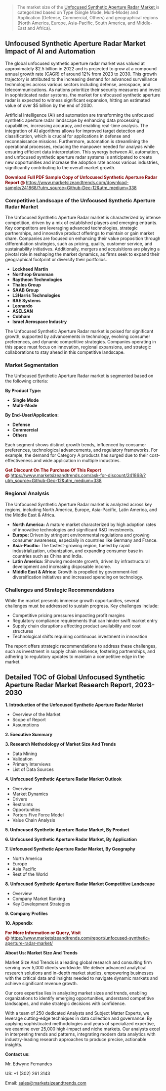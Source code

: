 <blockquote><p>The market size of the <a href="https://www.marketsizeandtrends.com/download-sample/241868/?utm_source=Github-Dec-12&amp;utm_medium=338" target="_blank">Unfocused Synthetic Aperture Radar Market </a>is categorized based on Type (Single Mode, Multi-Mode) and Application (Defense, Commercial, Others) and geographical regions (North America, Europe, Asia-Pacific, South America, and Middle-East and Africa).</p></blockquote><p><h2>Unfocused Synthetic Aperture Radar Market Impact of AI and Automation</h2><p>The global unfocused synthetic aperture radar market was valued at approximately $2.5 billion in 2022 and is projected to grow at a compound annual growth rate (CAGR) of around 12% from 2023 to 2030. This growth trajectory is attributed to the increasing demand for advanced surveillance technologies across various sectors including defense, aerospace, and telecommunications. As nations prioritize their security measures and invest in sophisticated radar systems, the market for unfocused synthetic aperture radar is expected to witness significant expansion, hitting an estimated value of over $5 billion by the end of 2030.</p><p>Artificial Intelligence (AI) and automation are transforming the unfocused synthetic aperture radar landscape by enhancing data processing capabilities, increasing accuracy, and enabling real-time analysis. The integration of AI algorithms allows for improved target detection and classification, which is crucial for applications in defense and reconnaissance missions. Furthermore, automation is streamlining the operational processes, reducing the manpower needed for analysis while ensuring efficient data interpretation. This synergy between AI, automation, and unfocused synthetic aperture radar systems is anticipated to create new opportunities and increase the adoption rate across various industries, significantly contributing to the overall market growth.</p></p><p><strong><span style="color: #800000;">Download Full PDF Sample Copy of Unfocused Synthetic Aperture Radar Report @</span>&nbsp;</strong><a href="https://www.marketsizeandtrends.com/download-sample/241868/?utm_source=Github-Dec-12&amp;utm_medium=338">https://www.marketsizeandtrends.com/download-sample/241868/?utm_source=Github-Dec-12&amp;utm_medium=338</a></p><h3>Competitive Landscape of the Unfocused Synthetic Aperture Radar Market</h3><p>The Unfocused Synthetic Aperture Radar market is characterized by intense competition, driven by a mix of established players and emerging entrants. Key competitors are leveraging advanced technologies, strategic partnerships, and innovative product offerings to maintain or gain market share. Companies are focused on enhancing their value proposition through differentiation strategies, such as pricing, quality, customer service, and sustainability initiatives. Additionally, mergers and acquisitions are playing a pivotal role in reshaping the market dynamics, as firms seek to expand their geographical footprint or diversify their portfolios.</p><p><strong><p><ul><li>Lockheed Martin </li><li> Northrop Grumman </li><li> Raytheon Technologies </li><li> Thales Group </li><li> SAAB Group </li><li> L3Harris Technologies </li><li> BAE Systems </li><li> Leonardo </li><li> ASELSAN </li><li> Cobham </li><li> Israel Aerospace Industry</p></li></ul></p></strong></p><p>The Unfocused Synthetic Aperture Radar market is poised for significant growth, supported by advancements in technology, evolving consumer preferences, and dynamic competitive strategies. Companies operating in this space must focus on innovation, regional expansions, and strategic collaborations to stay ahead in this competitive landscape.</p><h3>Market Segmentation</h3><p>The Unfocused Synthetic Aperture Radar market is segmented based on the following criteria:</p><p><strong>By Product Type:</strong></p><p><strong><p><ul><li>Single Mode </li><li> Multi-Mode</p></li></ul></p></strong></p><p><strong>By End-User/Application:</strong></p><p><strong><p><ul><li>Defense </li><li> Commercial </li><li> Others</p></li></ul></p></strong></p><p>Each segment shows distinct growth trends, influenced by consumer preferences, technological advancements, and regulatory frameworks. For example, the demand for Category A products has surged due to their cost-effectiveness and wide application in multiple industries.</p><p><strong><span style="color: #800000;">Get Discount On The Purchase Of This Report @&nbsp;</span></strong><a href="https://www.marketsizeandtrends.com/ask-for-discount/241868/?utm_source=Github-Dec-12&amp;utm_medium=338">https://www.marketsizeandtrends.com/ask-for-discount/241868/?utm_source=Github-Dec-12&amp;utm_medium=338</a></p><h3>Regional Analysis</h3><p>The Unfocused Synthetic Aperture Radar market is analyzed across key regions, including North America, Europe, Asia-Pacific, Latin America, and the Middle East &amp; Africa.</p><ul><li><strong>North America:</strong> A mature market characterized by high adoption rates of innovative technologies and significant R&amp;D investments.</li><li><strong>Europe:</strong> Driven by stringent environmental regulations and growing consumer awareness, especially in countries like Germany and France.</li><li><strong>Asia-Pacific:</strong> The fastest-growing region, fueled by rapid industrialization, urbanization, and expanding consumer base in countries such as China and India.</li><li><strong>Latin America:</strong> Showing moderate growth, driven by infrastructural development and increasing disposable income.</li><li><strong>Middle East &amp; Africa:</strong> Growth is propelled by government-led diversification initiatives and increased spending on technology.</li></ul><h3>Challenges and Strategic Recommendations</h3><p>While the market presents immense growth opportunities, several challenges must be addressed to sustain progress. Key challenges include:</p><ul><li>Competitive pricing pressures impacting profit margins</li><li>Regulatory compliance requirements that can hinder swift market entry</li><li>Supply chain disruptions affecting product availability and cost structures</li><li>Technological shifts requiring continuous investment in innovation</li></ul><p>The report offers strategic recommendations to address these challenges, such as investment in supply chain resilience, fostering partnerships, and adhering to regulatory updates to maintain a competitive edge in the market.</p><h2>Detailed TOC of Global Unfocused Synthetic Aperture Radar Market Research Report, 2023-2030</h2><p><strong>1. Introduction of the Unfocused Synthetic Aperture Radar Market</strong></p><ul><li>Overview of the Market</li><li>Scope of Report</li><li>Assumptions&nbsp;</li></ul><p><strong>2. Executive Summary</strong></p><p><strong>3. Research Methodology of <strong>Market Size And Trends</strong></strong></p><ul><li>Data Mining</li><li>Validation</li><li>Primary Interviews</li><li>List of Data Sources&nbsp;</li></ul><p><strong>4. Unfocused Synthetic Aperture Radar Market Outlook</strong></p><ul><li>Overview</li><li>Market Dynamics</li><li>Drivers</li><li>Restraints</li><li>Opportunities</li><li>Porters Five Force Model</li><li>Value Chain Analysis&nbsp;</li></ul><p><strong>5. Unfocused Synthetic Aperture Radar Market, By Product</strong></p><p><strong>6. Unfocused Synthetic Aperture Radar Market, By Application</strong></p><p><strong>7. Unfocused Synthetic Aperture Radar Market, By Geography</strong></p><ul><li>North America</li><li>Europe</li><li>Asia Pacific</li><li>Rest of the World&nbsp;</li></ul><p><strong>8. Unfocused Synthetic Aperture Radar Market Competitive Landscape</strong></p><ul><li>Overview</li><li>Company Market Ranking</li><li>Key Development Strategies&nbsp;</li></ul><p><strong>9. Company Profiles</strong></p><p><strong>10. Appendix</strong></p><p><strong><span style="color: #800000;">For More Information or Query, Visit @&nbsp;</span></strong><a href="https://www.marketsizeandtrends.com/report/unfocused-synthetic-aperture-radar-market/">https://www.marketsizeandtrends.com/report/unfocused-synthetic-aperture-radar-market/</a></p><p></p><p><strong>About Us:&nbsp;Market Size And Trends</strong></p><p>Market Size And Trends&nbsp;is a leading global research and consulting firm serving over 5,000 clients worldwide. We deliver advanced analytical research solutions and in-depth market studies, empowering businesses with the critical data and insights needed to navigate dynamic markets and achieve significant revenue growth.</p><p>Our core expertise lies in analyzing market sizes and trends, enabling organizations to identify emerging opportunities, understand competitive landscapes, and make strategic decisions with confidence.</p><p>With a team of 250 dedicated Analysts and Subject Matter Experts, we leverage cutting-edge techniques in data collection and governance. By applying sophisticated methodologies and years of specialized expertise, we examine over 25,000 high-impact and niche markets. Our analysts excel in interpreting trends and patterns, integrating modern data analytics with industry-leading research approaches to produce precise, actionable insights.</p><p><strong>Contact us:</strong></p><p>Mr. Edwyne Fernandes</p><p>US: +1 (302) 261 3143</p><p>Email: <a href="mailto:sales@marketsizeandtrends.com">sales@marketsizeandtrends.com</a>&nbsp;</p>
